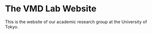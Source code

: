 # The VMD Lab Website

This is the website of our academic research group at the University of Tokyo.



